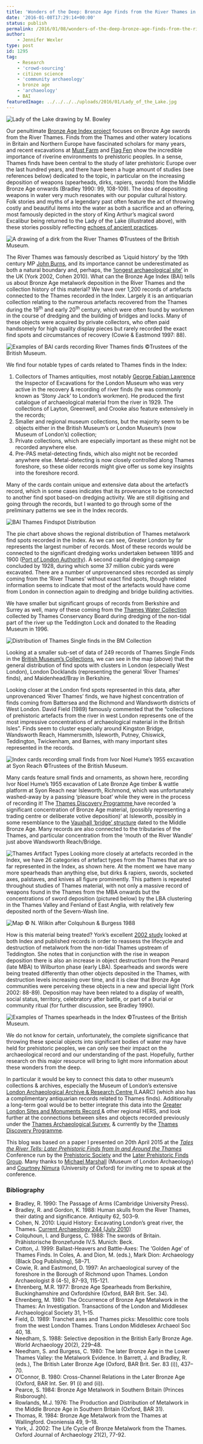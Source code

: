```yaml
---
title: 'Wonders of the Deep: Bronze Age Finds from the River Thames in the Bronze Age Index'
date: '2016-01-08T17:29:14+00:00'
status: publish
permalink: /2016/01/08/wonders-of-the-deep-bronze-age-finds-from-the-river-thames-in-the-bronze-age-index
author: 
    - Jennifer Wexler
type: post
id: 1295
tag:
    - Research
    - 'crowd-sourcing'
    - citizen science
    - 'community archaeology'
    - bronze age
    - 'archaeology'
    - BAI
featuredImage: ../../../../uploads/2016/01/Lady_of_the_Lake.jpg
---
```

![Lady of the Lake drawing by M. Bowley](../../../../uploads/2016/01/Lady_of_the_Lake.jpg)

Our penultimate [Bronze Age Index project](http://crowdsourced.micropasts.org/project/ThamesSwords/) focuses on Bronze Age swords from the River Thames. Finds from the Thames and other watery locations in Britain and Northern Europe have fascinated scholars for many years, and recent excavations at [Must Farm](http://www.mustfarm.com) and [Flag Fen](http://www.vivacity-peterborough.com/museums-and-heritage/flag-fen/) show the incredible importance of riverine environments to prehistoric peoples. In a sense, Thames finds have been central to the study of later prehistoric Europe over the last hundred years, and there have been a huge amount of studies (see references below) dedicated to the topic, in particular on the increasing deposition of weapons (spearheads, dirks, rapiers, swords) from the Middle Bronze Age onwards (Bradley 1990: 99, 108-109). The idea of depositing weapons in water very much resonates with our popular cultural history. Folk stories and myths of a legendary past often feature the act of throwing costly and beautiful items into the water as both a sacrifice and an offering, most famously depicted in the story of King Arthur’s magical sword Excalibur being returned to the Lady of the Lake (illustrated above), with these stories possibly reflecting [echoes of ancient practices](http://traumwerk.stanford.edu/archaeolog/2008/02/celtic_swords_and_arthurs_lady.html).

![A drawing of a dirk from the River Thames ©Trustees of the British Museum.](../../../../uploads/2016/01/BMFinds_DirksThames-e1452267136965.jpg)

The River Thames was famously described as ‘Liquid history’ by the 19th century MP [John Burns](https://en.wikipedia.org/wiki/John_Burns), and its importance cannot be underestimated as both a natural boundary and, perhaps, the [‘longest archaeological site’](http://www.archaeology.co.uk/articles/features/liquid-history-excavating-londons-great-river-the-thames.htm) in the UK (York 2002, Cohen 2010). What can the Bronze Age Index (BAI) tells us about Bronze Age metalwork deposition in the River Thames and the collection history of this material? We have over 1,200 records of artefacts connected to the Thames recorded in the Index. Largely it is an antiquarian collection relating to the numerous artefacts recovered from the Thames during the 19<sup>th</sup> and early 20<sup>th</sup> century, which were often found by workmen in the course of dredging and the building of bridges and locks. Many of these objects were acquired by private collectors, who often paid handsomely for high quality display pieces but rarely recorded the exact find spots and circumstances of recovery (Cowie &amp; Eastmond 1997: 88).

![Examples of BAI cards recording River Thames finds ©Trustees of the British Museum.](../../../../uploads/2016/01/J.Wexler-Thames-Conference.jpg)

We find four notable types of cards related to Thames finds in the Index:

1. Collectors of Thames antiquities, most notably [George Fabian Lawrence ](http://ahistoryblog.com/2013/11/19/george-fabian-lawrence-aka-stoney-jack-1861-1939-items-of-interest/)the Inspector of Excavations for the London Museum who was very active in the recovery &amp; recording of river finds (he was commonly known as ‘Stony Jack’ to London’s workmen). He produced the first catalogue of archaeological material from the river in 1929. The collections of Layton, Greenwell, and Crooke also feature extensively in the records;
2. Smaller and regional museum collections, but the majority seem to be objects either in the British Museum’s or London Museum’s (now Museum of London’s) collection;
3. Private collections, which are especially important as these might not be recorded anywhere else.
4. Pre-PAS metal-detecting finds, which also might not be recorded anywhere else. Metal-detecting is now closely controlled along Thames foreshore, so these older records might give offer us some key insights into the foreshore record.

Many of the cards contain unique and extensive data about the artefact’s record, which in some cases indicates that its provenance to be connected to another find spot based-on dredging activity. We are still digitising and going through the records, but I wanted to go through some of the preliminary patterns we see in the Index records.

![BAI Thames Findspot Distribution](../../../../uploads/2016/01/BAI-Thames-Findspot-Distribution.jpg)

The pie chart above shows the regional distribution of Thames metalwork find spots recorded in the Index. As we can see, Greater London by far represents the largest number of records. Most of these records would be connected to the significant dredging works undertaken between 1895 and 1900 ([Port of London Authority](http://www.pla.co.uk/History)). A second capital dredging campaign concluded by 1928, during which some 37 million cubic yards were excavated. There are a number of unprovenanced sites recorded as simply coming from the ‘River Thames’ without exact find spots, though related information seems to indicate that most of the artefacts would have come from London in connection again to dredging and bridge building activities.

We have smaller but significant groups of records from Berkshire and Surrey as well, many of these coming from the [Thames Water Collection](http://www.readingmuseum.org.uk/collections/archaeology/thames-water-collection/) collected by Thames Conservancy Board during dredging of the non-tidal part of the river up the Teddington Lock and donated to the Reading Museum in 1996.

![Distribution of Thames Single finds in the BM Collection](../../../../uploads/2016/01/Slide22.jpg)

Looking at a smaller sub-set of data of 249 records of Thames Single Finds in the [British Museum’s Collections](http://www.britishmuseum.org/research/collection_online/search.aspx), we can see in the map (above) that the general distribution of find spots with clusters in London (especially West London), London Docklands (representing the general ‘River Thames’ finds), and Maidenhead/Bray in Berkshire.

Looking closer at the London find spots represented in this data, after unprovenanced ‘River Thames’ finds, we have highest concentration of finds coming from Battersea and the Richmond and Wandsworth districts of West London. David Field (1989) famously commented that the “collections of prehistoric artefacts from the river in west London represents one of the most impressive concentrations of archaeological material in the British Isles”. Finds seem to cluster especially around Kingston Bridge, Wandsworth Reach, Hammersmith, Isleworth, Putney, Chiswick, Teddington, Twickenham, and Barnes, with many important sites represented in the records.

![Index cards recording small finds from Ivor Noel Hume’s 1955 excavation at Syon Reach ©Trustees of the British Museum.](../../../../uploads/2016/01/Slide24.jpg)

Many cards feature small finds and ornaments, as shown here, recording Ivor Noel Hume’s 1955 excavation of Late Bronze Age timber &amp; wattle platform at Syon Reach near Isleworth, Richmond, which was unfortunately washed-away by a passing ‘pleasure boat’ while they were in the process of recording it! The [Thames Discovery Programme ](http://www.thamesdiscovery.org/riverpedia/isleworth-riverpedia)have recorded ‘a significant concentration of Bronze Age material, (possibly representing a trading centre or deliberate votive deposition)’ at Isleworth, possibly in some resemblance to the [Vauxhall ‘bridge’ structure](http://www.thamesdiscovery.org/frog-blog/london-s-oldest-find-discovered-at-vauxhall) dated to the Middle Bronze Age. Many records are also connected to the tributaries of the Thames, and particular concentration from the ‘mouth of the River Wandle’ just above Wandsworth Reach/Bridge.

![Thames Artifact Types](../../../../uploads/2016/01/ThamesArtifactTypes.jpg)
Looking more closely at artefacts recorded in the Index, we have 26 categories of artefact types from the Thames that are so far represented in the Index, as shown here. At the moment we have many more spearheads than anything else, but dirks &amp; rapiers, swords, socketed axes, palstaves, and knives all figure prominently. This pattern is repeated throughout studies of Thames material, with not only a massive record of weapons found in the Thames from the MBA onwards but the concentrations of sword deposition (pictured below) by the LBA clustering in the Thames Valley and Fenland of East Anglia, with relatively few deposited north of the Severn-Wash line.

![Map © N. Wilkin after Colquhoun & Burgess 1988](../../../../uploads/2016/01/Neil-Thames-Metalwork-Slide.jpg)

How is this material being treated? York’s excellent [2002 study](http://onlinelibrary.wiley.com/doi/10.1111/1468-0092.00150/abstract) looked at both Index and published records in order to reassess the lifecycle and destruction of metalwork from the non-tidal Thames upstream of Teddington. She notes that in conjunction with the rise in weapon deposition there is also an increase in object destruction from the Penard (late MBA) to Wilburton phase (early LBA). Spearheads and swords were being treated differently than other objects deposited in the Thames, with destruction levels increasing over time, and it is clear that Bronze Age communities were perceiving these objects in a new and special light (York 2002: 88-89). Deposition may have been related to a display of wealth, social status, territory, celebratory after battle, or part of a burial or community ritual (for further discussion, see Bradley 1990).

![Examples of Thames spearheads in the Index ©Trustees of the British Museum.](../../../../uploads/2016/01/Slide26-1.jpg)

We do not know for certain, unfortunately, the complete significance that throwing these special objects into significant bodies of water may have held for prehistoric peoples, we can only see their impact on the archaeological record and our understanding of the past. Hopefully, further research on this major resource will bring to light more information about these wonders from the deep.

In particular it would be key to connect this data to other museum’s collections &amp; archives, especially the Museum of London’s extensive [London Archaeological Archive &amp; Research Centre ](http://www.museumoflondon.org.uk/collections-research/laarc/)(LAARC) (which also has a complimentary antiquarian records related to Thames finds). Additionally a long-term goal would be to better integrate this data into the [Greater London Sites and Monuments Record ](https://www.historicengland.org.uk/services-skills/our-planning-services/greater-london-archaeology-advisory-service/greater-london-historic-environment-record/)&amp; other regional HERS, and look further at the connections between sites and objects recorded previously under the [Thames Archaeological Survey](http://www.thamesdiscovery.org/riverpedia/the-thames-archaeological-survey), &amp; currently by the [Thames Discovery Programme](http://www.thamesdiscovery.org).

This blog was based on a paper I presented on 20th April 2015 at the [*Tales the River Tells: Later Prehistoric Finds from In and Around the Thames* ](http://www.prehistoricsociety.org/events/event/tales_the_river_tells/)Conference run by the [Prehistoric Society](http://www.prehistoricsociety.org/) and the [Later Prehistoric Finds Group](https://sites.google.com/site/laterprehistoricfindsgroup/). Many thanks to [Michael Marshall](http://www.mola.org.uk/people/michael-marshall) (Museum of London Archaeology) and [Courtney Nimura](https://oxford.academia.edu/CourtneyNimura) (University of Oxford) for inviting me to speak at the conference.

### Bibliography

- Bradley, R. 1990: The Passage of Arms (Cambridge University Press).
- Bradley, R. and Gordon, K. 1988: Human skulls from the River Thames, their dating and significance. Antiquity 62, 503–9.
- Cohen, N. 2010: Liquid History: Excavating London’s great river, the Thames. [Current Archaeology 244 (July 2010)](http://www.archaeology.co.uk/articles/features/liquid-history-excavating-londons-great-river-the-thames.htm)
- Colquhoun, I. and Burgess, C. 1988: The swords of Britain. Prähistorische Bronzefunde IV.5. Munich: Beck.
- Cotton, J. 1999: Ballast-Heavers and Battle-Axes: The ‘Golden Age’ of Thames Finds. In Coles, A. and Dion, M. (eds.), Mark Dion: Archaeology (Black Dog Publishing), 58–71.
- Cowie, R. and Eastmond, D. 1997: An archaeological survey of the foreshore in the Borough of Richmond upon Thames. London Archaeologist 8 (4-5), 87-93, 115-121.
- Ehrenberg, M.R. 1977: Bronze Age Spearheads from Berkshire, Buckinghamshire and Oxfordshire (Oxford, BAR Brit. Ser. 34).
- Ehrenberg, M. 1980: The Occurrence of Bronze Age Metalwork in the Thames: An Investigation. Transactions of the London and Middlesex Archaeological Society 31, 1–15.
- Field, D. 1989: Tranchet axes and Thames picks: Mesolithic core tools from the west London Thames. Trans London Middlesex Archaeol Soc 40, 18.
- Needham, S. 1988: Selective deposition in the British Early Bronze Age. World Archaeology 20(2), 229–48.
- Needham, S. and Burgess, C. 1980: The later Bronze Age in the Lower Thames Valley: the Metalwork Evidence. In Barrett, J. and Bradley, R. (eds.), The British Later Bronze Age (Oxford, BAR Brit. Ser. 83 (i)), 437–70.
- O’Connor, B. 1980: Cross-Channel Relations in the Later Bronze Age (Oxford, BAR Int. Ser. 91 (i) and (ii)).
- Pearce, S. 1984: Bronze Age Metalwork in Southern Britain (Princes Risborough).
- Rowlands, M.J. 1976: The Production and Distribution of Metalwork in the Middle Bronze Age in Southern Britain (Oxford, BAR 31).
- Thomas, R. 1984: Bronze Age Metalwork from the Thames at Wallingford. Oxoniensia 49, 9–18.
- York, J. 2002: The Life Cycle of Bronze Metalwork from the Thames. Oxford Journal of Archaeology 21(2), 77-92.
